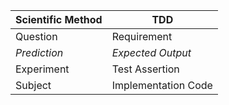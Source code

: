 | Scientific Method | TDD                 |
|-------------------|---------------------|
| Question          | Requirement         |
| *Prediction*      | *Expected Output*   |
| Experiment        | Test Assertion      |
| Subject           | Implementation Code |